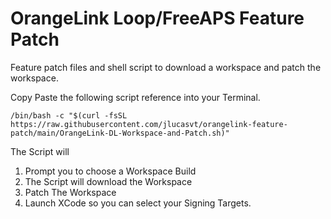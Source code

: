 # OrangeLink Loop/FreeAPS Feature Patch
Feature patch files and shell script to download a workspace and patch the workspace.

Copy Paste the following script reference into your Terminal.

```
/bin/bash -c "$(curl -fsSL https://raw.githubusercontent.com/jlucasvt/orangelink-feature-patch/main/OrangeLink-DL-Workspace-and-Patch.sh)"
```

The Script will 
1. Prompt you to choose a Workspace Build
2. The Script will download the Workspace
3. Patch The Workspace
4. Launch XCode so you can select your Signing Targets.
